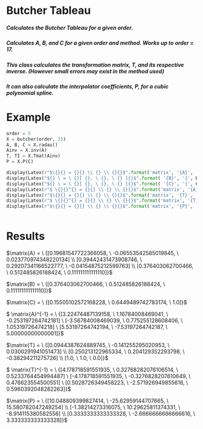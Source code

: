 # Butcher Tableau

##### Calculates the Butcher Tableau for a given order.

##### Calculates A, B, and C for a given order and method. Works up to order = 17.

##### This class calculates the transformation matrix, T, and its respective inverse. (However small errors may exist in the method used)

##### It can also calculate the interpolator coefficients, P, for a cubic polynomial spline.

# Example



```python
order = 5
X = butcher(order, 15)
A, B, C = X.radau() 
Ainv = X.inv(A)        
T, TI = X.Tmat(Ainv)  
P = X.P(C)

display(Latex(r"$\{}{} = {}{} \\ {} \\ {}{}$".format('matrix', '{A}', '{', A[0], A[1], A[2], '}')))
display(Latex("${} \ = \ {}[ {}, \ {}, \ {} ]{}$".format( '{B}', '{', B[0], B[1], B[2], '}'))) 
display(Latex("${} \ = \ {}[ {}, \ {}, \ {} ]{}$".format( '{C}', '{', C[0], C[1], C[2], '}'))) 
display(Latex(r"$ \{}{}^{} = {}{} \\ {} \\ {}{}$".format('matrix', '{A}', '{-1}', '{', Ainv[0], Ainv[1], Ainv[2], '}')))
display(Latex(r"$\{}{} = {}{} \\ {} \\ {}{}$".format('matrix', '{T}', '{', T[0], T[1], T[2], '}')))
display(Latex(r"$ \{}{}^{} = {}{} \\ {} \\ {}{}$".format('matrix', '{T}', '{-1}', '{', TI[0], TI[1], TI[2], '}')))
display(Latex(r"$\{}{} = {}{} \\ {} \\ {}{}$".format('matrix', '{P}', '{', P[0], P[1], P[2], '}')))
              
```








# Results

$\matrix{A} = \ {[0.19681547722366058, \ -0.06553542585019845, \ 0.023770974348220134] \\ [0.39442431473908746, \ 0.29207341166522777, \ -0.04154875212599763] \\ [0.376403062700466, \ 0.512485826188424, \ 0.111111111111110]}$


$\matrix{B} = \ {[0.376403062700466, \ 0.512485826188424, \ 0.111111111111110]}$


$\matrix{C} = \ {[0.15505102572168228, \ 0.6449489742783174, \ 1.0]}$


$ \matrix{A}^{-1} = \ {[3.22474487139158, \ 1.16784008469041, \ -0.253197264742181] \\ [-3.56784008469039, \ 0.775255128608406, \ 1.05319726474218] \\ [5.53197264742194, \ -7.53197264742187, \ 5.00000000000001]}$


$\matrix{T} = \ {[0.0944387624889745, \ -0.141255295020953, \ 0.0300291941051473] \\ [0.250213122965334, \ 0.204129352293798, \ -0.38294211275726] \\ [1.0, \ 1.0, \ 0.0]}$


$ \matrix{T}^{-1} = \ {[4.178718591551935, \ 0.32768282076106514, \ 0.5233764454994487] \\ [-4.178718591551935, \ -0.3276828207610649, \ 0.476623554500551] \\ [0.5028726349458223, \ -2.571926949855616, \ 0.5960392048282263]}$


$\matrix{P} = \ {[10.048809399827414, \ -25.62959144707665, \ 15.580782047249254] \\ [-1.38214273316075, \ 10.29625811374331, \ -8.914115380582556] \\ [0.3333333333333328, \ -2.6666666666666616, \ 3.333333333333328]}$



```python

```

